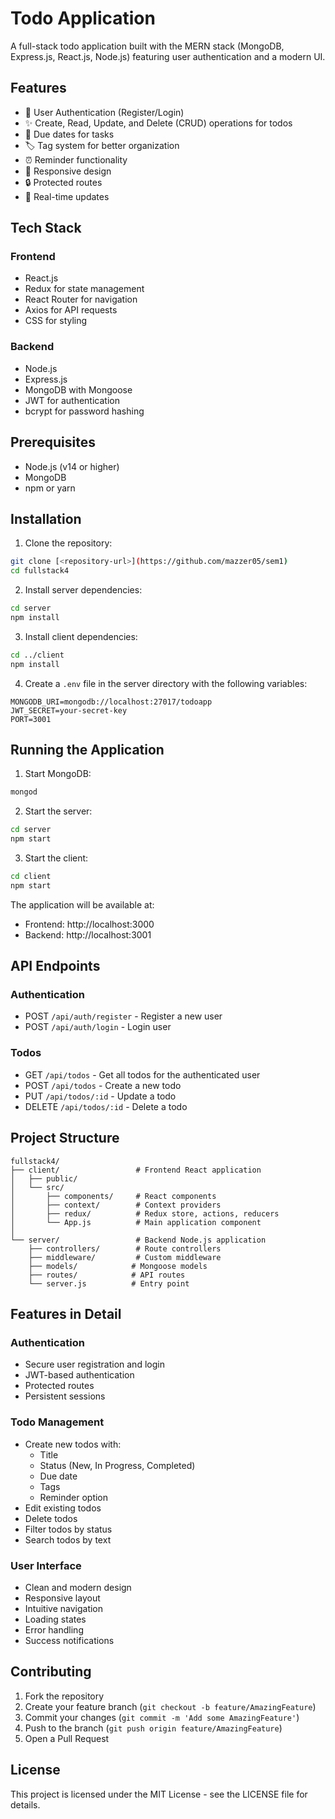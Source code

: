 # Todo Application

A full-stack todo application built with the MERN stack (MongoDB, Express.js, React.js, Node.js) featuring user authentication and a modern UI.

## Features

- 🔐 User Authentication (Register/Login)
- ✨ Create, Read, Update, and Delete (CRUD) operations for todos
- 📅 Due dates for tasks
- 🏷️ Tag system for better organization
- ⏰ Reminder functionality
- 📱 Responsive design
- 🔒 Protected routes
- 🔄 Real-time updates

## Tech Stack

### Frontend
- React.js
- Redux for state management
- React Router for navigation
- Axios for API requests
- CSS for styling

### Backend
- Node.js
- Express.js
- MongoDB with Mongoose
- JWT for authentication
- bcrypt for password hashing

## Prerequisites

- Node.js (v14 or higher)
- MongoDB
- npm or yarn

## Installation

1. Clone the repository:
```bash
git clone [<repository-url>](https://github.com/mazzer05/sem1)
cd fullstack4
```

2. Install server dependencies:
```bash
cd server
npm install
```

3. Install client dependencies:
```bash
cd ../client
npm install
```

4. Create a `.env` file in the server directory with the following variables:
```
MONGODB_URI=mongodb://localhost:27017/todoapp
JWT_SECRET=your-secret-key
PORT=3001
```

## Running the Application

1. Start MongoDB:
```bash
mongod
```

2. Start the server:
```bash
cd server
npm start
```

3. Start the client:
```bash
cd client
npm start
```

The application will be available at:
- Frontend: http://localhost:3000
- Backend: http://localhost:3001

## API Endpoints

### Authentication
- POST `/api/auth/register` - Register a new user
- POST `/api/auth/login` - Login user

### Todos
- GET `/api/todos` - Get all todos for the authenticated user
- POST `/api/todos` - Create a new todo
- PUT `/api/todos/:id` - Update a todo
- DELETE `/api/todos/:id` - Delete a todo

## Project Structure

```
fullstack4/
├── client/                 # Frontend React application
│   ├── public/
│   └── src/
│       ├── components/     # React components
│       ├── context/        # Context providers
│       ├── redux/          # Redux store, actions, reducers
│       └── App.js          # Main application component
│
└── server/                 # Backend Node.js application
    ├── controllers/        # Route controllers
    ├── middleware/         # Custom middleware
    ├── models/            # Mongoose models
    ├── routes/            # API routes
    └── server.js          # Entry point
```

## Features in Detail

### Authentication
- Secure user registration and login
- JWT-based authentication
- Protected routes
- Persistent sessions

### Todo Management
- Create new todos with:
  - Title
  - Status (New, In Progress, Completed)
  - Due date
  - Tags
  - Reminder option
- Edit existing todos
- Delete todos
- Filter todos by status
- Search todos by text

### User Interface
- Clean and modern design
- Responsive layout
- Intuitive navigation
- Loading states
- Error handling
- Success notifications

## Contributing

1. Fork the repository
2. Create your feature branch (`git checkout -b feature/AmazingFeature`)
3. Commit your changes (`git commit -m 'Add some AmazingFeature'`)
4. Push to the branch (`git push origin feature/AmazingFeature`)
5. Open a Pull Request

## License

This project is licensed under the MIT License - see the LICENSE file for details.
